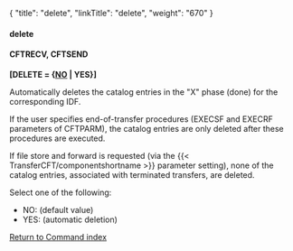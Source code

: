 {
    "title": "delete",
    "linkTitle": "delete",
    "weight": "670"
}<span id="Delete"></span>

#### delete

#### CFTRECV, CFTSEND

**\[DELETE = {<u>NO</u> | YES}\]**

Automatically deletes the catalog entries in the "X" phase
(done) for the corresponding IDF.

If the user specifies end-of-transfer procedures (EXECSF and EXECRF
parameters of CFTPARM), the catalog entries are only deleted after these
procedures are executed.

If file store and forward is requested (via the {{< TransferCFT/componentshortname  >}} parameter
setting), none of the catalog entries, associated with terminated transfers,
are deleted.

Select one of the following:

- NO:
    (default value)
- YES:
    (automatic deletion)

[Return to Command index](../../)
